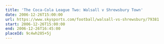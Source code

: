 ```yaml
---
title: 'The Coca-Cola League Two: Walsall v Shrewsbury Town'
date: 2006-12-26T15:00:00
url: https://www.skysports.com/football/walsall-vs-shrewsbury/79381
start: 2006-12-26T15:00:00
end: 2006-12-26T16:45:00
placeId: 9c4wh285+5j
---
```

